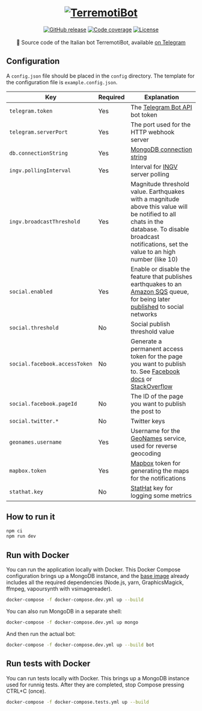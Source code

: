 <h1 align="center">
  <a href="https://terremotibot.it"><img src="https://terremotibot.it/resources/logo_header.png" alt="TerremotiBot" /></a>
</h1>
<div align="center">
  <a href="https://github.com/botfactoryit/terremotibot/releases"><img src="https://img.shields.io/github/release/botfactoryit/terremotibot.svg" alt="GitHub release"></a> 
  <a href="https://codecov.io/gh/botfactoryit/terremotibot"><img src="https://img.shields.io/codecov/c/github/botfactoryit/terremotibot.svg" alt="Code coverage"></a>
  <a href="https://github.com/botfactoryit/terremotibot/blob/master/LICENSE"><img src="https://img.shields.io/github/license/botfactoryit/terremotibot.svg" alt="License"></a>
</div>
<br/>
<div align="center">
🎯 Source code of the Italian bot TerremotiBot, available <a href="https://t.me/TerremotiBot">on Telegram</a>
</div>

## Configuration

A `config.json` file should be placed in the `config` directory. The template for the configuration file is `example.config.json`.

| Key | Required | Explanation |
| --- | -------- | ----------- |
| `telegram.token` | Yes | The [Telegram Bot API](https://core.telegram.org/bots/api) bot token |
| `telegram.serverPort` | Yes | The port used for the HTTP webhook server |
| `db.connectionString` | Yes | [MongoDB connection string](https://docs.mongodb.com/manual/reference/connection-string/) |
| `ingv.pollingInterval` | Yes | Interval for [INGV](http://cnt.rm.ingv.it/) server polling |
| `ingv.broadcastThreshold` | Yes | Magnitude threshold value. Earthquakes with a magnitude above this value will be notified to all chats in the database. To disable broadcast notifications, set the value to an high number (like 10) |
| `social.enabled` | Yes | Enable or disable the feature that publishes earthquakes to an [Amazon SQS](https://aws.amazon.com/sqs/) queue, for being later [published](https://github.com/botfactoryit/terremotibot-social) to social networks |
| `social.threshold` | No | Social publish threshold value |
| `social.facebook.accessToken` | No | Generate a permanent access token for the page you want to publish to. See [Facebook docs](https://developers.facebook.com/docs/marketing-api/authentication) or [StackOverflow](http://stackoverflow.com/questions/17197970/facebook-permanent-page-access-token) |
| `social.facebook.pageId` | No | The ID of the page you want to publish the post to           |
| `social.twitter.*` | No | Twitter keys                                                 |
| `geonames.username` | Yes | Username for the [GeoNames](http://www.geonames.org/) service, used for reverse geocoding |
| `mapbox.token` | Yes | [Mapbox](https://www.mapbox.com/) token for generating the maps for the notifications |
| `stathat.key` | No | [StatHat](https://www.stathat.com/) key for logging some metrics |

## How to run it

```js
npm ci
npm run dev
```

## Run with Docker

You can run the application locally with Docker. This Docker Compose configuration brings up a MongoDB instance, and the [base image](https://github.com/botfactoryit/docker-for-terremotibot) already includes all the required dependencies (Node.js, yarn, GraphicsMagick, ffmpeg, vapoursynth with vsimagereader).

```sh
docker-compose -f docker-compose.dev.yml up --build
```

You can also run MongoDB in a separate shell:

```sh
docker-compose -f docker-compose.dev.yml up mongo
```

And then run the actual bot:

```sh
docker-compose -f docker-compose.dev.yml up --build bot
```

## Run tests with Docker

You can run tests locally with Docker. This brings up a MongoDB instance used for runnig tests. After they are completed, stop Compose pressing CTRL+C (once).

```sh
docker-compose -f docker-compose.tests.yml up --build
```
